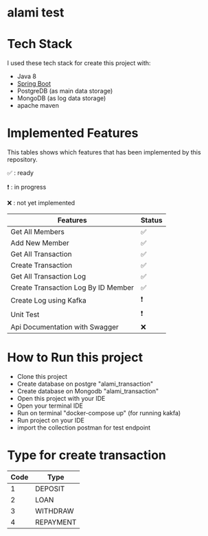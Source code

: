 # alami test

# Tech Stack

I used these tech stack for create this project with:
* Java 8
* [Spring Boot](https://spring.io/projects/spring-boot)
* PostgreDB (as main data storage)
* MongoDB (as log data storage)
* apache maven

# Implemented Features

This tables shows which features that has been implemented by this repository.

:white_check_mark: : ready

:heavy_exclamation_mark: : in progress

:x: : not yet implemented

| Features                        | Status                              |
| ------------------------------- | ----------------------------------- |
| Get All Members                 | :white_check_mark:                  |
| Add New Member                  | :white_check_mark:                  |
| Get All Transaction             | :white_check_mark:                  |
| Create Transaction              | :white_check_mark:                  |
| Get All Transaction Log         | :white_check_mark:                  |
| Create Transaction Log By ID Member         | :white_check_mark:      |
| Create Log using Kafka             | :heavy_exclamation_mark:            |
| Unit Test                       | :heavy_exclamation_mark:            |
| Api Documentation with Swagger  | :x:                                 |

# How to Run this project

- Clone this project
- Create database on postgre "alami_transaction"
- Create database on Mongodb "alami_transaction"
- Open this project with your IDE
- Open your terminal IDE
- Run on terminal "docker-compose up" (for running kakfa)
- Run project on your IDE
- import the collection postman for test endpoint
    

# Type for create transaction

| Code  | Type             |
| ----- | -----------------|
| 1     | DEPOSIT          |
| 2     | LOAN             |
| 3     | WITHDRAW         |
| 4     | REPAYMENT        |
   